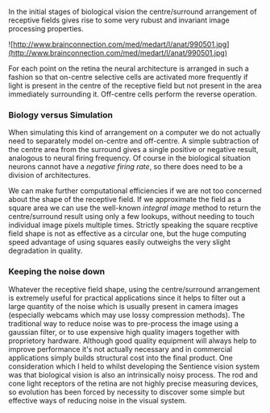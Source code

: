 In the initial stages of biological vision the centre/surround arrangement of receptive fields gives rise to some very rubust and invariant image processing properties.

![http://www.brainconnection.com/med/medart/l/anat/990501.jpg](http://www.brainconnection.com/med/medart/l/anat/990501.jpg)

For each point on the retina the neural architecture is arranged in such a fashion so that on-centre selective cells are activated more frequently if light is present in the centre of the receptive field but not present in the area immediately surrounding it.  Off-centre cells perform the reverse operation.

### Biology versus Simulation ###

When simulating this kind of arrangement on a computer we do not actually need to separately model on-centre and off-centre.  A simple subtraction of the centre area from the surround gives a single positive or negative result, analogous to neural firing frequency.  Of course in the biological situation neurons cannot have a _negative firing rate_, so there does need to be a division of architectures.

We can make further computational efficiencies if we are not too concerned about the shape of the receptive field.  If we approximate the field as a square area we can use the well-known _integral image_ method to return the centre/surround result using only a few lookups, without needing to touch individual image pixels multiple times.  Strictly speaking the square recptive field shape is not as effective as a circular one, but the huge computing speed advantage of using squares easily outweighs the very slight degradation in quality.

### Keeping the noise down ###

Whatever the receptive field shape, using the centre/surround arrangement is extremely useful for practical applications since it helps to filter out a large quantity of the noise which is usually present in camera images (especially webcams which may use lossy compression methods).  The traditional way to reduce noise was to pre-process the image using a gaussian filter, or to use expensive high quality imagers together with proprietory hardware.  Although good quality equipment will always help to improve performance it's not actually necessary and in commercial applications simply builds structural cost into the final product.  One consideration which I held to whilst developing the Sentience vision system was that biological vision is also an intrinsically noisy process.  The rod and cone light receptors of the retina are not highly precise measuring devices, so evolution has been forced by necessity to discover some simple but effective ways of reducing noise in the visual system.